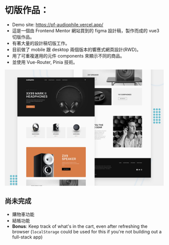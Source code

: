 # 切版作品：

- Demo site: https://pf-audiophile.vercel.app/
- 這是一個由 Frontend Mentor 網站買到的 figma 設計稿，製作而成的 vue3 切版作品。
- 有著大量的設計稿切版工作。
- 目前做了 mobile 跟 desktop 兩個版本的響應式網頁設計(RWD)。
- 用了可重複運用的元件 components 來顯示不同的商品。
- 並使用 Vue-Router, Pinia 技術。

![Design preview for the Audiophile e-commerce website coding challenge](./preview.jpg)

## 尚未完成

- 購物車功能
- 結帳功能
- **Bonus**: Keep track of what's in the cart, even after refreshing the browser (`localStorage` could be used for this if you're not building out a full-stack app)
